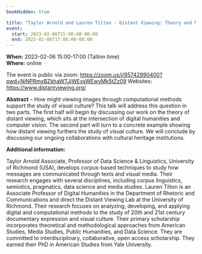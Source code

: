 ```yaml
---
bookHidden: true

title: "Taylor Arnold and Lauren Tilton - Distant Viewing: Theory and Method"
event:
  start: 2023-02-06T15:00:00-00:00
  end: 2023-02-06T17:00:00-00:00
---
```


**When:** 2023-02-06 15:00-17:00 (Tallinn time)   
**Where:** online 

The event is public via zoom: https://zoom.us/j/95742990400?pwd=NjNPRmxBZkhaWTJjWExsWEwyMk5tZz09 
Websites: https://www.distantviewing.org/


<!--more-->
**Abstract** – How might viewing images through computational methods support the study of visual culture? This talk will address this question in two parts. The first half will begin by discussing our work on the theory of distant viewing, which sits at the intersection of digital humanities and computer vision. The second part will turn to a concrete example showing how distant viewing furthers the study of visual culture. We will conclude by discussing our ongoing collaborations with cultural heritage institutions.

**Additional information:** 

Taylor Arnold Associate, Professor of Data Science & Linguistics, University of Richmond (USA), develops corpus-based techniques to study how messages are communicated through texts and visual media. Their research engages with several disciplines, including corpus linguistics, semiotics, pragmatics, data science and media studies. Lauren Tilton is an Associate Professor of Digital Humanities in the Department of Rhetoric and Communications and direct the Distant Viewing Lab at the University of Richmond. Their research focuses on analyzing, developing, and applying digital and computational methods to the study of 20th and 21st century documentary expression and visual culture. Their primary scholarship incorporates theoretical and methodological approaches from American Studies, Media Studies, Public Humanities, and Data Science. They are committed to interdisciplinary, collaborative, open access scholarship. They earned their PhD in American Studies from Yale University.
